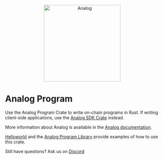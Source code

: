 <p align="center">
  <a href="https://analog.com">
    <img alt="Analog" src="https://i.imgur.com/IKyzQ6T.png" width="250" />
  </a>
</p>

# Analog Program

Use the Analog Program Crate to write on-chain programs in Rust.  If writing client-side applications, use the [Analog SDK Crate](https://crates.io/crates/analog-sdk) instead.

More information about Analog is available in the [Analog documentation](https://docs.analog.com/).

[Helloworld](https://github.com/analog/example-helloworld) and the [Analog Program Library](https://github.com/analog/testnet-program-library) provide examples of how to use this crate.

Still have questions?  Ask us on [Discord](https://discordapp.com/invite/pquxPsq)
